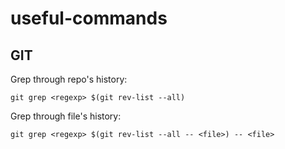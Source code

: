 # useful-commands

## GIT

Grep through repo's history:

```
git grep <regexp> $(git rev-list --all)
```

Grep through file's history:

```
git grep <regexp> $(git rev-list --all -- <file>) -- <file>
```
